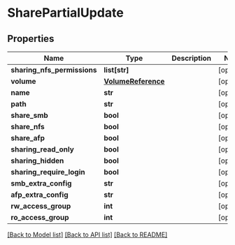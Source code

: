 # SharePartialUpdate

## Properties

Name | Type | Description | Notes
------------ | ------------- | ------------- | -------------
**sharing_nfs_permissions** | **list[str]** |  | [optional] 
**volume** | [**VolumeReference**](VolumeReference.md) |  | [optional] 
**name** | **str** |  | [optional] 
**path** | **str** |  | [optional] 
**share_smb** | **bool** |  | [optional] 
**share_nfs** | **bool** |  | [optional] 
**share_afp** | **bool** |  | [optional] 
**sharing_read_only** | **bool** |  | [optional] 
**sharing_hidden** | **bool** |  | [optional] 
**sharing_require_login** | **bool** |  | [optional] 
**smb_extra_config** | **str** |  | [optional] 
**afp_extra_config** | **str** |  | [optional] 
**rw_access_group** | **int** |  | [optional] 
**ro_access_group** | **int** |  | [optional] 

[[Back to Model list]](../#documentation-for-models) [[Back to API list]](../#documentation-for-api-endpoints) [[Back to README]](../)


